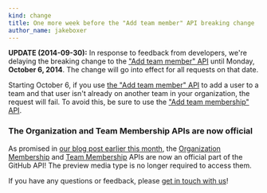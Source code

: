 ```yaml
---
kind: change
title: One more week before the "Add team member" API breaking change
author_name: jakeboxer
---
```


**UPDATE (2014-09-30):** In response to feedback from developers, we're delaying the breaking change to the ["Add team member" API][add-team-member] until Monday, **October 6, 2014**. The change will go into effect for all requests on that date.

Starting October 6, if you use [the "Add team member" API][add-team-member] to add a user to a team and that user isn't already on another team in your organization, the request will fail. To avoid this, be sure to use the ["Add team membership" API][add-team-membership].

### The Organization and Team Membership APIs are now official

As promised in [our blog post earlier this month][finalizing], the [Organization Membership][org-membership-api] and [Team Membership][team-membership-api] APIs are now an official part of the GitHub API! The preview media type is no longer required to access them.

If you have any questions or feedback, please [get in touch with us][contact]!

[add-team-member]: /v3/orgs/teams/#add-team-member
[add-team-membership]: /v3/orgs/teams/#add-team-membership
[finalizing]: /changes/2014-09-16-finalizing-the-organization-and-team-membership-apis/
[org-membership-api]: /changes/2014-08-28-accepting-organization-invitations-from-the-api/
[team-membership-api]: /changes/2014-08-05-team-memberships-api/
[contact]: https://github.com/contact?form[subject]=Organization+and+Team+Membership+APIs
